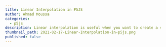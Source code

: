 ```yaml
---
title: Linear Interpolation in P5JS
author: Ahmad Moussa
categories:
  - p5js
description: Linear interpolation is useful when you want to create a smooth transition between two values or two states, in this blog post I show an example.
thumbnail_path: 2021-02-17-Linear-Interpolation-in-p5js.png
published: false
---
```

